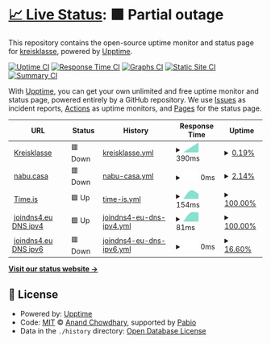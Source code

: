 # [📈 Live Status](https://kreisklasse.github.io/upptime): <!--live status--> **🟧 Partial outage**

This repository contains the open-source uptime monitor and status page for [kreisklasse](https://kreisklasse.github.io/upptime), powered by [Upptime](https://github.com/upptime/upptime).

[![Uptime CI](https://github.com/kreisklasse/upptime/workflows/Uptime%20CI/badge.svg)](https://github.com/kreisklasse/upptime/actions?query=workflow%3A%22Uptime+CI%22)
[![Response Time CI](https://github.com/kreisklasse/upptime/workflows/Response%20Time%20CI/badge.svg)](https://github.com/kreisklasse/upptime/actions?query=workflow%3A%22Response+Time+CI%22)
[![Graphs CI](https://github.com/kreisklasse/upptime/workflows/Graphs%20CI/badge.svg)](https://github.com/kreisklasse/upptime/actions?query=workflow%3A%22Graphs+CI%22)
[![Static Site CI](https://github.com/kreisklasse/upptime/workflows/Static%20Site%20CI/badge.svg)](https://github.com/kreisklasse/upptime/actions?query=workflow%3A%22Static+Site+CI%22)
[![Summary CI](https://github.com/kreisklasse/upptime/workflows/Summary%20CI/badge.svg)](https://github.com/kreisklasse/upptime/actions?query=workflow%3A%22Summary+CI%22)

With [Upptime](https://upptime.js.org), you can get your own unlimited and free uptime monitor and status page, powered entirely by a GitHub repository. We use [Issues](https://github.com/kreisklasse/upptime/issues) as incident reports, [Actions](https://github.com/kreisklasse/upptime/actions) as uptime monitors, and [Pages](https://kreisklasse.github.io/upptime) for the status page.

<!--start: status pages-->
<!-- This summary is generated by Upptime (https://github.com/upptime/upptime) -->
<!-- Do not edit this manually, your changes will be overwritten -->
<!-- prettier-ignore -->
| URL | Status | History | Response Time | Uptime |
| --- | ------ | ------- | ------------- | ------ |
| <img alt="" src="https://icons.duckduckgo.com/ip3/kreisklasse.net.ico" height="13"> [Kreisklasse](http://kreisklasse.net) | 🟥 Down | [kreisklasse.yml](https://github.com/kreisklasse/upptime/commits/HEAD/history/kreisklasse.yml) | <details><summary><img alt="Response time graph" src="./graphs/kreisklasse/response-time-week.png" height="20"> 390ms</summary><br><a href="https://kreisklasse.github.io/upptime/history/kreisklasse"><img alt="Response time 390" src="https://img.shields.io/endpoint?url=https%3A%2F%2Fraw.githubusercontent.com%2Fkreisklasse%2Fupptime%2FHEAD%2Fapi%2Fkreisklasse%2Fresponse-time.json"></a><br><a href="https://kreisklasse.github.io/upptime/history/kreisklasse"><img alt="24-hour response time 390" src="https://img.shields.io/endpoint?url=https%3A%2F%2Fraw.githubusercontent.com%2Fkreisklasse%2Fupptime%2FHEAD%2Fapi%2Fkreisklasse%2Fresponse-time-day.json"></a><br><a href="https://kreisklasse.github.io/upptime/history/kreisklasse"><img alt="7-day response time 390" src="https://img.shields.io/endpoint?url=https%3A%2F%2Fraw.githubusercontent.com%2Fkreisklasse%2Fupptime%2FHEAD%2Fapi%2Fkreisklasse%2Fresponse-time-week.json"></a><br><a href="https://kreisklasse.github.io/upptime/history/kreisklasse"><img alt="30-day response time 390" src="https://img.shields.io/endpoint?url=https%3A%2F%2Fraw.githubusercontent.com%2Fkreisklasse%2Fupptime%2FHEAD%2Fapi%2Fkreisklasse%2Fresponse-time-month.json"></a><br><a href="https://kreisklasse.github.io/upptime/history/kreisklasse"><img alt="1-year response time 390" src="https://img.shields.io/endpoint?url=https%3A%2F%2Fraw.githubusercontent.com%2Fkreisklasse%2Fupptime%2FHEAD%2Fapi%2Fkreisklasse%2Fresponse-time-year.json"></a></details> | <details><summary><a href="https://kreisklasse.github.io/upptime/history/kreisklasse">0.19%</a></summary><a href="https://kreisklasse.github.io/upptime/history/kreisklasse"><img alt="All-time uptime 0.19%" src="https://img.shields.io/endpoint?url=https%3A%2F%2Fraw.githubusercontent.com%2Fkreisklasse%2Fupptime%2FHEAD%2Fapi%2Fkreisklasse%2Fuptime.json"></a><br><a href="https://kreisklasse.github.io/upptime/history/kreisklasse"><img alt="24-hour uptime 0.19%" src="https://img.shields.io/endpoint?url=https%3A%2F%2Fraw.githubusercontent.com%2Fkreisklasse%2Fupptime%2FHEAD%2Fapi%2Fkreisklasse%2Fuptime-day.json"></a><br><a href="https://kreisklasse.github.io/upptime/history/kreisklasse"><img alt="7-day uptime 0.19%" src="https://img.shields.io/endpoint?url=https%3A%2F%2Fraw.githubusercontent.com%2Fkreisklasse%2Fupptime%2FHEAD%2Fapi%2Fkreisklasse%2Fuptime-week.json"></a><br><a href="https://kreisklasse.github.io/upptime/history/kreisklasse"><img alt="30-day uptime 0.19%" src="https://img.shields.io/endpoint?url=https%3A%2F%2Fraw.githubusercontent.com%2Fkreisklasse%2Fupptime%2FHEAD%2Fapi%2Fkreisklasse%2Fuptime-month.json"></a><br><a href="https://kreisklasse.github.io/upptime/history/kreisklasse"><img alt="1-year uptime 0.19%" src="https://img.shields.io/endpoint?url=https%3A%2F%2Fraw.githubusercontent.com%2Fkreisklasse%2Fupptime%2FHEAD%2Fapi%2Fkreisklasse%2Fuptime-year.json"></a></details>
| <img alt="" src="https://icons.duckduckgo.com/ip3/null.ico" height="13"> [nabu.casa](nabu.casa) | 🟥 Down | [nabu-casa.yml](https://github.com/kreisklasse/upptime/commits/HEAD/history/nabu-casa.yml) | <details><summary><img alt="Response time graph" src="./graphs/nabu-casa/response-time-week.png" height="20"> 0ms</summary><br><a href="https://kreisklasse.github.io/upptime/history/nabu-casa"><img alt="Response time 0" src="https://img.shields.io/endpoint?url=https%3A%2F%2Fraw.githubusercontent.com%2Fkreisklasse%2Fupptime%2FHEAD%2Fapi%2Fnabu-casa%2Fresponse-time.json"></a><br><a href="https://kreisklasse.github.io/upptime/history/nabu-casa"><img alt="24-hour response time 0" src="https://img.shields.io/endpoint?url=https%3A%2F%2Fraw.githubusercontent.com%2Fkreisklasse%2Fupptime%2FHEAD%2Fapi%2Fnabu-casa%2Fresponse-time-day.json"></a><br><a href="https://kreisklasse.github.io/upptime/history/nabu-casa"><img alt="7-day response time 0" src="https://img.shields.io/endpoint?url=https%3A%2F%2Fraw.githubusercontent.com%2Fkreisklasse%2Fupptime%2FHEAD%2Fapi%2Fnabu-casa%2Fresponse-time-week.json"></a><br><a href="https://kreisklasse.github.io/upptime/history/nabu-casa"><img alt="30-day response time 0" src="https://img.shields.io/endpoint?url=https%3A%2F%2Fraw.githubusercontent.com%2Fkreisklasse%2Fupptime%2FHEAD%2Fapi%2Fnabu-casa%2Fresponse-time-month.json"></a><br><a href="https://kreisklasse.github.io/upptime/history/nabu-casa"><img alt="1-year response time 0" src="https://img.shields.io/endpoint?url=https%3A%2F%2Fraw.githubusercontent.com%2Fkreisklasse%2Fupptime%2FHEAD%2Fapi%2Fnabu-casa%2Fresponse-time-year.json"></a></details> | <details><summary><a href="https://kreisklasse.github.io/upptime/history/nabu-casa">2.14%</a></summary><a href="https://kreisklasse.github.io/upptime/history/nabu-casa"><img alt="All-time uptime 2.14%" src="https://img.shields.io/endpoint?url=https%3A%2F%2Fraw.githubusercontent.com%2Fkreisklasse%2Fupptime%2FHEAD%2Fapi%2Fnabu-casa%2Fuptime.json"></a><br><a href="https://kreisklasse.github.io/upptime/history/nabu-casa"><img alt="24-hour uptime 2.14%" src="https://img.shields.io/endpoint?url=https%3A%2F%2Fraw.githubusercontent.com%2Fkreisklasse%2Fupptime%2FHEAD%2Fapi%2Fnabu-casa%2Fuptime-day.json"></a><br><a href="https://kreisklasse.github.io/upptime/history/nabu-casa"><img alt="7-day uptime 2.14%" src="https://img.shields.io/endpoint?url=https%3A%2F%2Fraw.githubusercontent.com%2Fkreisklasse%2Fupptime%2FHEAD%2Fapi%2Fnabu-casa%2Fuptime-week.json"></a><br><a href="https://kreisklasse.github.io/upptime/history/nabu-casa"><img alt="30-day uptime 2.14%" src="https://img.shields.io/endpoint?url=https%3A%2F%2Fraw.githubusercontent.com%2Fkreisklasse%2Fupptime%2FHEAD%2Fapi%2Fnabu-casa%2Fuptime-month.json"></a><br><a href="https://kreisklasse.github.io/upptime/history/nabu-casa"><img alt="1-year uptime 2.14%" src="https://img.shields.io/endpoint?url=https%3A%2F%2Fraw.githubusercontent.com%2Fkreisklasse%2Fupptime%2FHEAD%2Fapi%2Fnabu-casa%2Fuptime-year.json"></a></details>
| <img alt="" src="https://icons.duckduckgo.com/ip3/time.is.ico" height="13"> [Time.is](https://time.is) | 🟩 Up | [time-is.yml](https://github.com/kreisklasse/upptime/commits/HEAD/history/time-is.yml) | <details><summary><img alt="Response time graph" src="./graphs/time-is/response-time-week.png" height="20"> 154ms</summary><br><a href="https://kreisklasse.github.io/upptime/history/time-is"><img alt="Response time 154" src="https://img.shields.io/endpoint?url=https%3A%2F%2Fraw.githubusercontent.com%2Fkreisklasse%2Fupptime%2FHEAD%2Fapi%2Ftime-is%2Fresponse-time.json"></a><br><a href="https://kreisklasse.github.io/upptime/history/time-is"><img alt="24-hour response time 154" src="https://img.shields.io/endpoint?url=https%3A%2F%2Fraw.githubusercontent.com%2Fkreisklasse%2Fupptime%2FHEAD%2Fapi%2Ftime-is%2Fresponse-time-day.json"></a><br><a href="https://kreisklasse.github.io/upptime/history/time-is"><img alt="7-day response time 154" src="https://img.shields.io/endpoint?url=https%3A%2F%2Fraw.githubusercontent.com%2Fkreisklasse%2Fupptime%2FHEAD%2Fapi%2Ftime-is%2Fresponse-time-week.json"></a><br><a href="https://kreisklasse.github.io/upptime/history/time-is"><img alt="30-day response time 154" src="https://img.shields.io/endpoint?url=https%3A%2F%2Fraw.githubusercontent.com%2Fkreisklasse%2Fupptime%2FHEAD%2Fapi%2Ftime-is%2Fresponse-time-month.json"></a><br><a href="https://kreisklasse.github.io/upptime/history/time-is"><img alt="1-year response time 154" src="https://img.shields.io/endpoint?url=https%3A%2F%2Fraw.githubusercontent.com%2Fkreisklasse%2Fupptime%2FHEAD%2Fapi%2Ftime-is%2Fresponse-time-year.json"></a></details> | <details><summary><a href="https://kreisklasse.github.io/upptime/history/time-is">100.00%</a></summary><a href="https://kreisklasse.github.io/upptime/history/time-is"><img alt="All-time uptime 100.00%" src="https://img.shields.io/endpoint?url=https%3A%2F%2Fraw.githubusercontent.com%2Fkreisklasse%2Fupptime%2FHEAD%2Fapi%2Ftime-is%2Fuptime.json"></a><br><a href="https://kreisklasse.github.io/upptime/history/time-is"><img alt="24-hour uptime 100.00%" src="https://img.shields.io/endpoint?url=https%3A%2F%2Fraw.githubusercontent.com%2Fkreisklasse%2Fupptime%2FHEAD%2Fapi%2Ftime-is%2Fuptime-day.json"></a><br><a href="https://kreisklasse.github.io/upptime/history/time-is"><img alt="7-day uptime 100.00%" src="https://img.shields.io/endpoint?url=https%3A%2F%2Fraw.githubusercontent.com%2Fkreisklasse%2Fupptime%2FHEAD%2Fapi%2Ftime-is%2Fuptime-week.json"></a><br><a href="https://kreisklasse.github.io/upptime/history/time-is"><img alt="30-day uptime 100.00%" src="https://img.shields.io/endpoint?url=https%3A%2F%2Fraw.githubusercontent.com%2Fkreisklasse%2Fupptime%2FHEAD%2Fapi%2Ftime-is%2Fuptime-month.json"></a><br><a href="https://kreisklasse.github.io/upptime/history/time-is"><img alt="1-year uptime 100.00%" src="https://img.shields.io/endpoint?url=https%3A%2F%2Fraw.githubusercontent.com%2Fkreisklasse%2Fupptime%2FHEAD%2Fapi%2Ftime-is%2Fuptime-year.json"></a></details>
| <img alt="" src="https://icons.duckduckgo.com/ip3/null.ico" height="13"> [joindns4.eu DNS ipv4](protective.joindns4.eu) | 🟩 Up | [joindns4-eu-dns-ipv4.yml](https://github.com/kreisklasse/upptime/commits/HEAD/history/joindns4-eu-dns-ipv4.yml) | <details><summary><img alt="Response time graph" src="./graphs/joindns4-eu-dns-ipv4/response-time-week.png" height="20"> 81ms</summary><br><a href="https://kreisklasse.github.io/upptime/history/joindns4-eu-dns-ipv4"><img alt="Response time 81" src="https://img.shields.io/endpoint?url=https%3A%2F%2Fraw.githubusercontent.com%2Fkreisklasse%2Fupptime%2FHEAD%2Fapi%2Fjoindns4-eu-dns-ipv4%2Fresponse-time.json"></a><br><a href="https://kreisklasse.github.io/upptime/history/joindns4-eu-dns-ipv4"><img alt="24-hour response time 81" src="https://img.shields.io/endpoint?url=https%3A%2F%2Fraw.githubusercontent.com%2Fkreisklasse%2Fupptime%2FHEAD%2Fapi%2Fjoindns4-eu-dns-ipv4%2Fresponse-time-day.json"></a><br><a href="https://kreisklasse.github.io/upptime/history/joindns4-eu-dns-ipv4"><img alt="7-day response time 81" src="https://img.shields.io/endpoint?url=https%3A%2F%2Fraw.githubusercontent.com%2Fkreisklasse%2Fupptime%2FHEAD%2Fapi%2Fjoindns4-eu-dns-ipv4%2Fresponse-time-week.json"></a><br><a href="https://kreisklasse.github.io/upptime/history/joindns4-eu-dns-ipv4"><img alt="30-day response time 81" src="https://img.shields.io/endpoint?url=https%3A%2F%2Fraw.githubusercontent.com%2Fkreisklasse%2Fupptime%2FHEAD%2Fapi%2Fjoindns4-eu-dns-ipv4%2Fresponse-time-month.json"></a><br><a href="https://kreisklasse.github.io/upptime/history/joindns4-eu-dns-ipv4"><img alt="1-year response time 81" src="https://img.shields.io/endpoint?url=https%3A%2F%2Fraw.githubusercontent.com%2Fkreisklasse%2Fupptime%2FHEAD%2Fapi%2Fjoindns4-eu-dns-ipv4%2Fresponse-time-year.json"></a></details> | <details><summary><a href="https://kreisklasse.github.io/upptime/history/joindns4-eu-dns-ipv4">100.00%</a></summary><a href="https://kreisklasse.github.io/upptime/history/joindns4-eu-dns-ipv4"><img alt="All-time uptime 100.00%" src="https://img.shields.io/endpoint?url=https%3A%2F%2Fraw.githubusercontent.com%2Fkreisklasse%2Fupptime%2FHEAD%2Fapi%2Fjoindns4-eu-dns-ipv4%2Fuptime.json"></a><br><a href="https://kreisklasse.github.io/upptime/history/joindns4-eu-dns-ipv4"><img alt="24-hour uptime 100.00%" src="https://img.shields.io/endpoint?url=https%3A%2F%2Fraw.githubusercontent.com%2Fkreisklasse%2Fupptime%2FHEAD%2Fapi%2Fjoindns4-eu-dns-ipv4%2Fuptime-day.json"></a><br><a href="https://kreisklasse.github.io/upptime/history/joindns4-eu-dns-ipv4"><img alt="7-day uptime 100.00%" src="https://img.shields.io/endpoint?url=https%3A%2F%2Fraw.githubusercontent.com%2Fkreisklasse%2Fupptime%2FHEAD%2Fapi%2Fjoindns4-eu-dns-ipv4%2Fuptime-week.json"></a><br><a href="https://kreisklasse.github.io/upptime/history/joindns4-eu-dns-ipv4"><img alt="30-day uptime 100.00%" src="https://img.shields.io/endpoint?url=https%3A%2F%2Fraw.githubusercontent.com%2Fkreisklasse%2Fupptime%2FHEAD%2Fapi%2Fjoindns4-eu-dns-ipv4%2Fuptime-month.json"></a><br><a href="https://kreisklasse.github.io/upptime/history/joindns4-eu-dns-ipv4"><img alt="1-year uptime 100.00%" src="https://img.shields.io/endpoint?url=https%3A%2F%2Fraw.githubusercontent.com%2Fkreisklasse%2Fupptime%2FHEAD%2Fapi%2Fjoindns4-eu-dns-ipv4%2Fuptime-year.json"></a></details>
| <img alt="" src="https://icons.duckduckgo.com/ip3/null.ico" height="13"> [joindns4.eu DNS ipv6](protective.joindns4.eu) | 🟥 Down | [joindns4-eu-dns-ipv6.yml](https://github.com/kreisklasse/upptime/commits/HEAD/history/joindns4-eu-dns-ipv6.yml) | <details><summary><img alt="Response time graph" src="./graphs/joindns4-eu-dns-ipv6/response-time-week.png" height="20"> 0ms</summary><br><a href="https://kreisklasse.github.io/upptime/history/joindns4-eu-dns-ipv6"><img alt="Response time 0" src="https://img.shields.io/endpoint?url=https%3A%2F%2Fraw.githubusercontent.com%2Fkreisklasse%2Fupptime%2FHEAD%2Fapi%2Fjoindns4-eu-dns-ipv6%2Fresponse-time.json"></a><br><a href="https://kreisklasse.github.io/upptime/history/joindns4-eu-dns-ipv6"><img alt="24-hour response time 0" src="https://img.shields.io/endpoint?url=https%3A%2F%2Fraw.githubusercontent.com%2Fkreisklasse%2Fupptime%2FHEAD%2Fapi%2Fjoindns4-eu-dns-ipv6%2Fresponse-time-day.json"></a><br><a href="https://kreisklasse.github.io/upptime/history/joindns4-eu-dns-ipv6"><img alt="7-day response time 0" src="https://img.shields.io/endpoint?url=https%3A%2F%2Fraw.githubusercontent.com%2Fkreisklasse%2Fupptime%2FHEAD%2Fapi%2Fjoindns4-eu-dns-ipv6%2Fresponse-time-week.json"></a><br><a href="https://kreisklasse.github.io/upptime/history/joindns4-eu-dns-ipv6"><img alt="30-day response time 0" src="https://img.shields.io/endpoint?url=https%3A%2F%2Fraw.githubusercontent.com%2Fkreisklasse%2Fupptime%2FHEAD%2Fapi%2Fjoindns4-eu-dns-ipv6%2Fresponse-time-month.json"></a><br><a href="https://kreisklasse.github.io/upptime/history/joindns4-eu-dns-ipv6"><img alt="1-year response time 0" src="https://img.shields.io/endpoint?url=https%3A%2F%2Fraw.githubusercontent.com%2Fkreisklasse%2Fupptime%2FHEAD%2Fapi%2Fjoindns4-eu-dns-ipv6%2Fresponse-time-year.json"></a></details> | <details><summary><a href="https://kreisklasse.github.io/upptime/history/joindns4-eu-dns-ipv6">16.60%</a></summary><a href="https://kreisklasse.github.io/upptime/history/joindns4-eu-dns-ipv6"><img alt="All-time uptime 16.60%" src="https://img.shields.io/endpoint?url=https%3A%2F%2Fraw.githubusercontent.com%2Fkreisklasse%2Fupptime%2FHEAD%2Fapi%2Fjoindns4-eu-dns-ipv6%2Fuptime.json"></a><br><a href="https://kreisklasse.github.io/upptime/history/joindns4-eu-dns-ipv6"><img alt="24-hour uptime 16.60%" src="https://img.shields.io/endpoint?url=https%3A%2F%2Fraw.githubusercontent.com%2Fkreisklasse%2Fupptime%2FHEAD%2Fapi%2Fjoindns4-eu-dns-ipv6%2Fuptime-day.json"></a><br><a href="https://kreisklasse.github.io/upptime/history/joindns4-eu-dns-ipv6"><img alt="7-day uptime 16.60%" src="https://img.shields.io/endpoint?url=https%3A%2F%2Fraw.githubusercontent.com%2Fkreisklasse%2Fupptime%2FHEAD%2Fapi%2Fjoindns4-eu-dns-ipv6%2Fuptime-week.json"></a><br><a href="https://kreisklasse.github.io/upptime/history/joindns4-eu-dns-ipv6"><img alt="30-day uptime 16.60%" src="https://img.shields.io/endpoint?url=https%3A%2F%2Fraw.githubusercontent.com%2Fkreisklasse%2Fupptime%2FHEAD%2Fapi%2Fjoindns4-eu-dns-ipv6%2Fuptime-month.json"></a><br><a href="https://kreisklasse.github.io/upptime/history/joindns4-eu-dns-ipv6"><img alt="1-year uptime 16.60%" src="https://img.shields.io/endpoint?url=https%3A%2F%2Fraw.githubusercontent.com%2Fkreisklasse%2Fupptime%2FHEAD%2Fapi%2Fjoindns4-eu-dns-ipv6%2Fuptime-year.json"></a></details>

<!--end: status pages-->

[**Visit our status website →**](https://kreisklasse.github.io/upptime)

## 📄 License

- Powered by: [Upptime](https://github.com/upptime/upptime)
- Code: [MIT](./LICENSE) © [Anand Chowdhary](https://anandchowdhary.com), supported by [Pabio](https://pabio.com)
- Data in the `./history` directory: [Open Database License](https://opendatacommons.org/licenses/odbl/1-0/)
